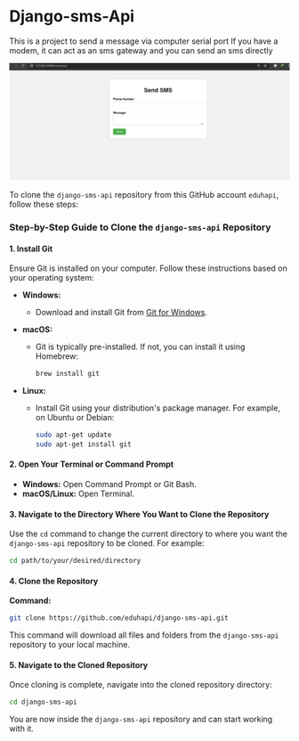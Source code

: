 # Django-sms-Api
This is a project to send a message via computer serial port
If you have a modem, it can act as an sms gateway and you can send an sms directly

![Screenshot](docs/send-sms.PNG)

To clone the `django-sms-api` repository from this GitHub account `eduhapi`, follow these steps:

### Step-by-Step Guide to Clone the `django-sms-api` Repository

#### 1. Install Git

Ensure Git is installed on your computer. Follow these instructions based on your operating system:

- **Windows:**
  - Download and install Git from [Git for Windows](https://git-scm.com/download/win).

- **macOS:**
  - Git is typically pre-installed. If not, you can install it using Homebrew:
    ```bash
    brew install git
    ```

- **Linux:**
  - Install Git using your distribution's package manager. For example, on Ubuntu or Debian:
    ```bash
    sudo apt-get update
    sudo apt-get install git
    ```

#### 2. Open Your Terminal or Command Prompt

- **Windows:** Open Command Prompt or Git Bash.
- **macOS/Linux:** Open Terminal.

#### 3. Navigate to the Directory Where You Want to Clone the Repository

Use the `cd` command to change the current directory to where you want the `django-sms-api` repository to be cloned. For example:
```bash
cd path/to/your/desired/directory
```

#### 4. Clone the Repository

**Command:**
```bash
git clone https://github.com/eduhapi/django-sms-api.git
```

This command will download all files and folders from the `django-sms-api` repository to your local machine.

#### 5. Navigate to the Cloned Repository

Once cloning is complete, navigate into the cloned repository directory:
```bash
cd django-sms-api
```

You are now inside the `django-sms-api` repository and can start working with it.


